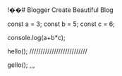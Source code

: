 !��#   B l o g g e r  Create Beautiful Blog

const a = 3;
const b = 5;
const c = 6;

console.log(a+b*c);

hello();
//////////////////////////

gello();
,,,

